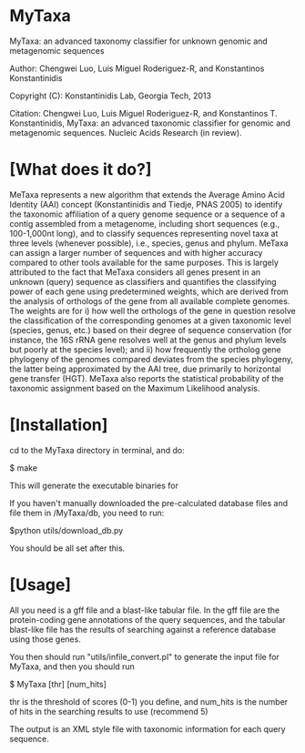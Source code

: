 MyTaxa
======

MyTaxa: an advanced taxonomy classifier for unknown genomic and metagenomic sequences

Author: Chengwei Luo, Luis Miguel Roderiguez-R, and Konstantinos Konstantinidis

Copyright (C): Konstantinidis Lab, Georgia Tech, 2013

Citation: Chengwei Luo, Luis Miguel Roderiguez-R, and Konstantinos T. Konstantinidis, MyTaxa: an advanced taxonomic classifier for genomic and metagenomic sequences. Nucleic Acids Research (in review).

[What does it do?]
====================
MeTaxa represents a new algorithm that extends the Average Amino Acid Identity (AAI) concept (Konstantinidis and Tiedje, PNAS 2005) to identify the taxonomic affiliation of a query genome sequence or a sequence of a contig assembled from a metagenome, including short sequences (e.g., 100-1,000nt long), and to classify sequences representing novel taxa at three levels (whenever possible), i.e., species, genus and phylum. MeTaxa can assign a larger number of sequences and with higher accuracy compared to other tools available for the same purposes. This is largely attributed to the fact that MeTaxa considers all genes present in an unknown (query) sequence as classifiers and quantifies the classifying power of each gene using predetermined weights, which are derived from the analysis of orthologs of the gene from all available complete genomes. The weights are for i) how well the orthologs of the gene in question resolve the classification of the corresponding genomes at a given taxonomic level (species, genus, etc.) based on their degree of sequence conservation (for instance, the 16S rRNA gene resolves well at the genus and phylum levels but poorly at the species level); and ii) how frequently the ortholog gene phylogeny of the genomes compared deviates from the species phylogeny, the latter being approximated by the AAI tree, due primarily to horizontal gene transfer (HGT). MeTaxa also reports the statistical probability of the taxonomic assignment based on the Maximum Likelihood analysis. 

[Installation]
====================
cd to the MyTaxa directory in terminal, and do:

$ make

This will generate the executable binaries for 

If you haven't manually downloaded the pre-calculated database files and file them in /MyTaxa/db, you need to run:

$python utils/download_db.py

You should be all set after this.

[Usage]
====================
All you need is a gff file and a blast-like tabular file. In the gff file are the protein-coding gene annotations of the query sequences, and the tabular blast-like file has the results of searching against a reference database using those genes.

You then should run "utils/infile_convert.pl" to generate the input file for MyTaxa, and then you should run

$ MyTaxa <infile> [thr] [num_hits]

thr is the threshold of scores (0-1) you define, and num_hits is the number of hits in the searching results to use (recommend 5)

The output is an XML style file with taxonomic information for each query sequence.
